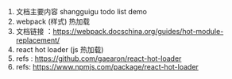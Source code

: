 1. 文档主要内容 shangguigu todo list demo
2. webpack (样式) 热加载
3. 文档链接 ：https://webpack.docschina.org/guides/hot-module-replacement/
4. react hot loader (js 热加载)
5. refs : https://github.com/gaearon/react-hot-loader
6. refs: https://www.npmjs.com/package/react-hot-loader
